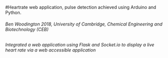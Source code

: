 
#Heartrate web application, pulse detection achieved using Arduino and Python.



###### Ben Woodington 2018, University of Cambridge, Chemical Engineering and Biotechnology (CEB)

###### Integrated a web application using Flask and Socket.io to display a live heart rate via a web accessible application


